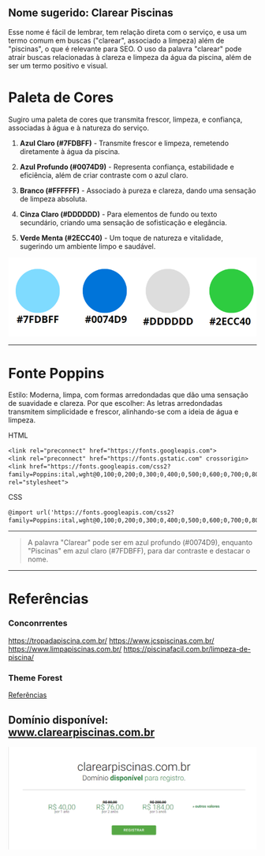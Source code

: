## Nome sugerido: Clarear Piscinas

Esse nome é fácil de lembrar, tem relação direta com o serviço, e usa um termo comum em buscas ("clarear", associado a limpeza) além de "piscinas", o que é relevante para SEO. 
O uso da palavra "clarear" pode atrair buscas relacionadas à clareza e limpeza da água da piscina, além de ser um termo positivo e visual.

# Paleta de Cores
Sugiro uma paleta de cores que transmita frescor, limpeza, e confiança, associadas à água e à natureza do serviço. 

1. **Azul Claro (#7FDBFF)** - Transmite frescor e limpeza, remetendo diretamente à água da piscina.
   
2. **Azul Profundo (#0074D9)** - Representa confiança, estabilidade e eficiência, além de criar contraste com o azul claro.

3. **Branco (#FFFFFF)** - Associado à pureza e clareza, dando uma sensação de limpeza absoluta.

4. **Cinza Claro (#DDDDDD)** - Para elementos de fundo ou texto secundário, criando uma sensação de sofisticação e elegância.

5. **Verde Menta (#2ECC40)** - Um toque de natureza e vitalidade, sugerindo um ambiente limpo e saudável.


![alt text](image.png)

---
# Fonte Poppins 

Estilo: Moderna, limpa, com formas arredondadas que dão uma sensação de suavidade e clareza.
Por que escolher: As letras arredondadas transmitem simplicidade e frescor, alinhando-se com a ideia de água e limpeza.

HTML
```
<link rel="preconnect" href="https://fonts.googleapis.com">
<link rel="preconnect" href="https://fonts.gstatic.com" crossorigin>
<link href="https://fonts.googleapis.com/css2?family=Poppins:ital,wght@0,100;0,200;0,300;0,400;0,500;0,600;0,700;0,800;0,900;1,100;1,200;1,300;1,400;1,500;1,600;1,700;1,800;1,900&display=swap" rel="stylesheet">
```

CSS
```Google Fonts
@import url('https://fonts.googleapis.com/css2?family=Poppins:ital,wght@0,100;0,200;0,300;0,400;0,500;0,600;0,700;0,800;0,900;1,100;1,200;1,300;1,400;1,500;1,600;1,700;1,800;1,900&display=swap');
```
---
> A palavra "Clarear" pode ser em azul profundo (#0074D9), enquanto "Piscinas" em azul claro (#7FDBFF), para dar contraste e destacar o nome.

---
# Referências

### Conconrrentes
https://tropadapiscina.com.br/
https://www.jcspiscinas.com.br/
https://www.limpapiscinas.com.br/
https://piscinafacil.com.br/limpeza-de-piscina/

### Theme Forest
[Referências](https://themeforest.net/search/pool%20cleaning?srsltid=AfmBOorahjBb7jlTOFlsCzlKKmKtyuBLyH18u3Mbav53vBqUGaRSCt46)

[](https://themeholy.com/wordpress/poolax/home1-onepage/)

## Domínio disponível:  www.clarearpiscinas.com.br

![alt text](image-1.png)